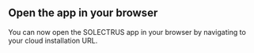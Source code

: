 ## Open the app in your browser

You can now open the SOLECTRUS app in your browser by navigating to your cloud installation URL.

